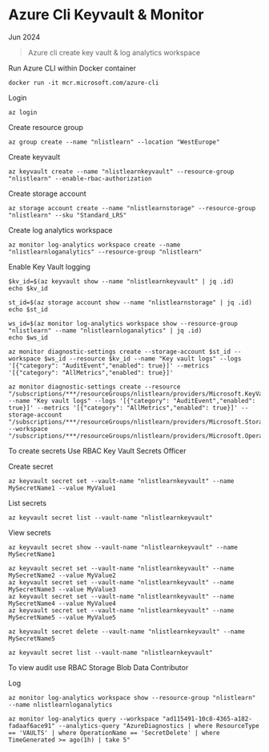 # Azure Cli Keyvault & Monitor

Jun 2024

> Azure cli create key vault & log analytics workspace

Run Azure CLI within Docker container

```
docker run -it mcr.microsoft.com/azure-cli
```

Login 
```
az login 
```

Create resource group 

```
az group create --name "nlistlearn" --location "WestEurope"
```

Create keyvault 

```
az keyvault create --name "nlistlearnkeyvault" --resource-group "nlistlearn" --enable-rbac-authorization
```

Create storage account 

```
az storage account create --name "nlistlearnstorage" --resource-group "nlistlearn" --sku "Standard_LRS"

```

Create log analytics workspace

```
az monitor log-analytics workspace create --name "nlistlearnloganalytics" --resource-group "nlistlearn"
```

Enable Key Vault logging

```
$kv_id=$(az keyvault show --name "nlistlearnkeyvault" | jq .id)
echo $kv_id

st_id=$(az storage account show --name "nlistlearnstorage" | jq .id)
echo $st_id

ws_id=$(az monitor log-analytics workspace show --resource-group "nlistlearn" --name "nlistlearnloganalytics" | jq .id)
echo $ws_id

az monitor diagnostic-settings create --storage-account $st_id --workspace $ws_id --resource $kv_id --name "Key vault logs" --logs '[{"category": "AuditEvent","enabled": true}]' --metrics '[{"category": "AllMetrics","enabled": true}]'
```

```
az monitor diagnostic-settings create --resource "/subscriptions/***/resourceGroups/nlistlearn/providers/Microsoft.KeyVault/vaults/nlistlearnkeyvault" --name "Key vault logs" --logs '[{"category": "AuditEvent","enabled": true}]' --metrics '[{"category": "AllMetrics","enabled": true}]' --storage-account "/subscriptions/***/resourceGroups/nlistlearn/providers/Microsoft.Storage/storageAccounts/nlistlearnstorage" --workspace "/subscriptions/***/resourceGroups/nlistlearn/providers/Microsoft.OperationalInsights/workspaces/nlistlearnloganalytics" 
```

To create secrets Use RBAC Key Vault Secrets Officer 

Create secret 

```
az keyvault secret set --vault-name "nlistlearnkeyvault" --name MySecretName1 --value MyValue1
```

List secrets

```
az keyvault secret list --vault-name "nlistlearnkeyvault" 
```

View secrets  
```
az keyvault secret show --vault-name "nlistlearnkeyvault" --name MySecretName1 
```

```
az keyvault secret set --vault-name "nlistlearnkeyvault" --name MySecretName2 --value MyValue2
az keyvault secret set --vault-name "nlistlearnkeyvault" --name MySecretName3 --value MyValue3
az keyvault secret set --vault-name "nlistlearnkeyvault" --name MySecretName4 --value MyValue4
az keyvault secret set --vault-name "nlistlearnkeyvault" --name MySecretName5 --value MyValue5
```

```
az keyvault secret delete --vault-name "nlistlearnkeyvault" --name MySecretName5
```

```
az keyvault secret list --vault-name "nlistlearnkeyvault" 
```

To view audit use RBAC Storage Blob Data Contributor

Log 

```
az monitor log-analytics workspace show --resource-group "nlistlearn" --name nlistlearnloganalytics 
```

```
az monitor log-analytics query --workspace "ad115491-10c8-4365-a182-fadaaf6ace91" --analytics-query "AzureDiagnostics | where ResourceType == 'VAULTS' | where OperationName == 'SecretDelete' | where TimeGenerated >= ago(1h) | take 5" 
```